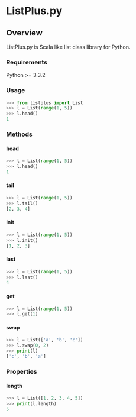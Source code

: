 ListPlus.py
========

## Overview

ListPlus.py is Scala like list class library for Python.

### Requirements
Python >= 3.3.2

### Usage

```python
>>> from listplus import List
>>> l = List(range(1, 5))
>>> l.head()
1
```

### Methods

#### head

```python
>>> l = List(range(1, 5))
>>> l.head()
1
```

#### tail

```python
>>> l = List(range(1, 5))
>>> l.tail()
[2, 3, 4]
```

#### init

```python
>>> l = List(range(1, 5))
>>> l.init()
[1, 2, 3]
```

#### last

```python
>>> l = List(range(1, 5))
>>> l.last()
4
```

#### get

```python
>>> l = List(range(1, 5))
>>> l.get(1)
```

#### swap

```python
>>> l = List(['a', 'b', 'c'])
>>> l.swap(0, 2)
>>> print(l)
['c', 'b', 'a']
 ```

### Properties

#### length

```python
>>> l = List([1, 2, 3, 4, 5])
>>> print(l.length)
5
```


